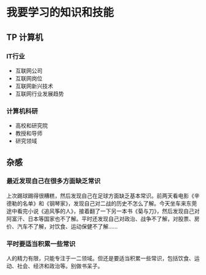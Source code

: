 # 我要学习的知识和技能

## TP 计算机

### IT行业
* 互联网公司
* 互联网岗位
* 互联网新兴技术
* 互联网行业发展趋势

### 计算机科研
* 高校和研究院
* 教授和导师
* 研究领域

## 杂感

### 最近发现自己在很多方面缺乏常识
上次踢球踢得很糟糕，然后发现自己在足球方面缺乏基本常识。前两天看电影《辛德勒的名单》和《钢琴家》，发现自己对二战的历史不怎么了解。今天坐车来东莞途中看完小说《追风筝的人》，接着翻了一下另一本书《菊与刀》，然后发现自己对阿富汗、日本等国家也不了解。平时还发现自己对政治、战争不了解，对股票、房价、汽车不了解，对饮食、运动保健不了解......

### 平时要适当积累一些常识
人的精力有限，只能专注于一二领域。但还是要适当积累一些常识，包括饮食、运动、社会、经济和政治等。别做书呆子。

